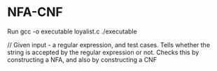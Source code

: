 # NFA-CNF

Run gcc -o executable loyalist.c
./executable

// Given input - a regular expression, and test cases.
Tells whether the string is accepted by the regular expression or not.
Checks this by constructing a NFA, and also by constructing a CNF
